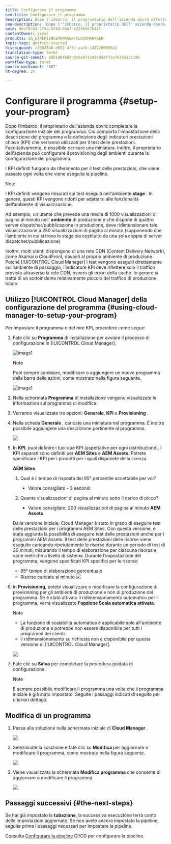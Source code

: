 ```yaml
---
title: Configurare il programma
seo-title: Configurare il programma
description: Dopo l'imbarco, il proprietario dell'azienda dovrà effettuare una configurazione iniziale del programma.
seo-description: 'Dopo l''imbarco, il proprietario dell''azienda dovrà effettuare una configurazione iniziale di Adobe AEM Cloud Manager. Ciò comporta l''impostazione della descrizione del programma e la definizione dei KPI che verranno utilizzati per il test delle prestazioni. '
uuid: 9ecf8743-1f5a-4744-86af-e2256567642f
contentOwner: jsyal
products: SG_EXPERIENCEMANAGER/CLOUDMANAGER
topic-tags: getting-started
discoiquuid: c2393540-e852-4f7c-aafd-1427209065d2
translation-type: tm+mt
source-git-commit: 6851884b08c0c0a971242a958f72a7673a1a1196
workflow-type: tm+mt
source-wordcount: '687'
ht-degree: 2%

---
```



# Configurare il programma {#setup-your-program}

Dopo l&#39;imbarco, il proprietario dell&#39;azienda dovrà completare la configurazione iniziale del programma. Ciò comporta l&#39;impostazione della descrizione del programma e la definizione degli indicatori prestazioni chiave (KPI) che verranno utilizzati per il test delle prestazioni. Facoltativamente, è possibile caricare una miniatura. Inoltre, il proprietario dell&#39;azienda può configurare il provisioning degli ambienti durante la configurazione del programma.

I KPI definiti fungono da riferimento per il test delle prestazioni, che viene passato ogni volta che viene eseguita la pipeline.

>[!NOTE]
>
>I KPI definiti vengono misurati sui test eseguiti nell&#39;ambiente **stage** . In genere, questi KPI vengono ridotti per adattarsi alle funzionalità dell’ambiente di visualizzazione.
>
>Ad esempio, un utente che prevede una media di 1000 visualizzazioni di pagina al minuto nell’ **ambiente** di produzione e che dispone di quattro server dispatcher/pubblicazione in produzione, deve ridimensionare tale visualizzazione a 250 visualizzazioni di pagina al minuto (supponendo che l’ambiente in cui si trova lo stage sia costituito da una sola coppia di server dispatcher/pubblicazione).
>
>Inoltre, molti utenti dispongono di una rete CDN (Content Delivery Network), come Akamai o CloudFront, davanti al proprio ambiente di produzione. Poiché [!UICONTROL Cloud Manager] i test vengono eseguiti direttamente sull’ambiente di passaggio, l’indicatore KPI deve riflettere solo il traffico previsto attraverso la rete CDN, ovvero gli errori della cache. In genere si tratta di un sottoinsieme relativamente piccolo del traffico di produzione totale.

## Utilizzo [!UICONTROL Cloud Manager] della configurazione del programma {#using-cloud-manager-to-setup-your-program}

Per impostare il programma e definire KPI, procedere come segue:

1. Fate clic su **Programma** di installazione per avviare il processo di configurazione in [!UICONTROL Cloud Manager].

   ![image1](assets/set-up-program/setup1.png)

   >[!NOTE]
   > Puoi sempre cambiare, modificare o aggiungere un nuovo programma dalla barra delle azioni, come mostrato nella figura seguente.

   ![image1](assets/set-up-program/setup2.png)


1. Nella schermata **Programma** di installazione vengono visualizzate le informazioni sul programma di modifica.

1. Verranno visualizzate tre opzioni: **Generale**, **KPI** e **Provisioning** .

1. Nella scheda **Generale** , caricate una miniatura nel programma. È inoltre possibile aggiungere una descrizione pertinente al programma.

   ![](assets/Setup_Program-General.png)

1. In **KPI**, puoi definire i tuoi due KPI (aspettative per ogni distribuzione). I KPI separati sono definiti per **AEM Sites** e **AEM Assets**. Potrete specificare i KPI per i prodotti per i quali disponete della licenza.

   **AEM Sites**

   1. Qual è il tempo di risposta del 95° percentile accettabile per voi?

      * Valore consigliato - 3 secondi
   1. Quante visualizzazioni di pagina al minuto sotto il carico di picco?

      * Valore consigliato: 200 visualizzazioni di pagina al minuto
   **AEM Assets**

   Dalla versione iniziale, Cloud Manager è stato in grado di eseguire test delle prestazioni per i programmi AEM Sites. Con questa versione, è stata aggiunta la possibilità di eseguire test delle prestazioni anche per i programmi AEM Assets. Il test delle prestazioni delle risorse viene eseguito caricando ripetutamente le risorse durante un periodo di test di 30 minuti, misurando il tempo di elaborazione per ciascuna risorsa e varie metriche a livello di sistema.
Durante l’impostazione del programma, vengono specificati KPI specifici per le risorse:

   * 95° tempo di elaborazione percentuale
   * Risorse caricate al minuto
   ![](assets/Setup_Program-KPIs.png)

1. In **Provisioning**, potete visualizzare o modificare la configurazione di provisioning per gli ambienti di produzione e non di produzione del programma. Se è stato attivato il ridimensionamento automatico per il programma, verrà visualizzato **l&#39;opzione Scala automatica attivata**.

   >[!NOTE]
   >
   >* La funzione di scalabilità automatica è applicabile solo all&#39;ambiente di produzione e potrebbe non essere disponibile per tutti i programmi dei clienti.
   >* Il ridimensionamento su richiesta non è disponibile per questa versione di [!UICONTROL Cloud Manager].


   ![](assets/Setup_Program-Provisioning.png)

1. Fate clic su **Salva** per completare la procedura guidata di configurazione.

   >[!NOTE]
   >
   >È sempre possibile modificare il programma una volta che il programma iniziale è già stato impostato. Seguite i passaggi indicati di seguito per ulteriori dettagli.

## Modifica di un programma

1. Passa alla soluzione nella schermata iniziale di **Cloud Manager** .

   ![](assets/SetUpProgram5.png)

1. Selezionate la soluzione e fate clic su **Modifica** per aggiornare o modificare il programma, come mostrato nella figura seguente.

   ![](assets/SetUpProgram6.png)

1. Viene visualizzata la schermata **Modifica programma** che consente di aggiornare o modificare il programma.

   ![](assets/Editing_Program-screen3.png)

## Passaggi successivi {#the-next-steps}

Se hai già impostato la **tubazione**, la successiva esecuzione terrà conto delle impostazioni aggiornate. Se non avete ancora impostato la pipeline, seguite prima i passaggi necessari per impostare la pipeline.

Consulta [Configurare la pipeline](https://helpx.adobe.com/experience-manager/cloud-manager/using/configuring-pipeline.html) CI/CD per configurare la pipeline.
